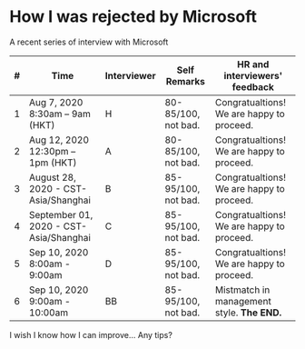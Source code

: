 # How I was rejected by Microsoft

A recent series of interview with Microsoft

| # | Time                                   | Interviewer | Self Remarks        | HR and interviewers' feedback             |
|---|----------------------------------------|-------------|---------------------|-------------------------------------------|
| 1 | Aug 7, 2020 8:30am – 9am (HKT)         | H           | 80-85/100, not bad. | Congratualtions! We are happy to proceed. |
| 2 | Aug 12, 2020 12:30pm – 1pm (HKT)       | A           | 80-85/100, not bad. | Congratualtions! We are happy to proceed. |
| 3 | August 28, 2020 - CST-Asia/Shanghai    | B           | 85-95/100, not bad. | Congratualtions! We are happy to proceed. |
| 4 | September 01, 2020 - CST-Asia/Shanghai | C           | 85-95/100, not bad. | Congratualtions! We are happy to proceed. |
| 5 | Sep 10, 2020 8:00am - 9:00am           | D           | 85-95/100, not bad. | Congratualtions! We are happy to proceed. |
| 6 | Sep 10, 2020 9:00am - 10:00am          | BB          | 85-95/100, not bad. | Mistmatch in management style. **The END.**   |

I wish I know how I can improve...
Any tips?
